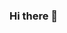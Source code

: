 ### Hi there 👋

<!--
**FranGR30/FranGR30** is a ✨ _special_ ✨ repository because its `README.md` (this file) appears on your GitHub profile.

Actualmente estoy trabajando como desarrollador Java en Accenture. Ademas, estoy finalizando la tecnicatura en desarrollo de software en UADE.

📫 How to reach me:
-[LinkedIn](https://www.linkedin.com/in/francisco-garcia-reinoso/)
-[Gmail](fgr304@gmail.com)


